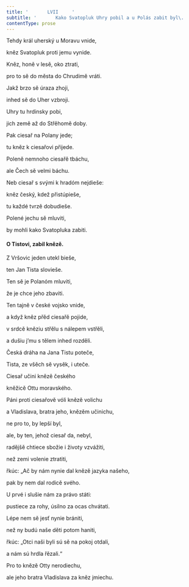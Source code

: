 ```yaml
---
title: '       LVII     '
subtitle: '       Kako Svatopluk Uhry pobil a u Polás zabit byl\.     '
contentType: prose
---
```


Tehdy král uherský u Moravu vnide,

kněz Svatopluk proti jemu vynide.

Kněz, honě v lesě, oko ztrati,

pro to sě do města do Chrudimě vráti.

Jakž brzo sě úraza zhoji,

inhed sě do Uher vzbroji.

Uhry tu hrdinsky pobi,

jich země až do Střěhomě doby.

Pak ciesař na Polany jede;

tu kněz k ciesařovi přijede.

Poleně nemnoho ciesařě tbáchu,

ale Čech sě velmi báchu.

Neb ciesař s svými k hradóm nejdieše:

kněz český, kdež přistúpieše,

tu každé tvrzě dobudieše.

Polené jechu sě mluviti,

by mohli kako Svatopluka zabiti.

#### O Tistovi, zabil knězě.

Z Vršovic jeden utekl bieše,

ten Jan Tista slovieše.

Ten sě je Polanóm mluviti,

že je chce jeho zbaviti.

Ten tajně v české vojsko vnide,

a když kněz přěd ciesařě pojide,

v srdcě kněziu střělu s nálepem vstřěli,

a dušiu j’mu s tělem inhed rozděli.

Česká dráha na Jana Tistu poteče,

Tista, ze všěch sě vysěk, i uteče.

Ciesař učini knězě českého

kněžicě Ottu moravského.

Páni proti ciesařově vóli knězě volichu

a Vladislava, bratra jeho, knězěm učinichu,

ne pro to, by lepší byl,

ale, by ten, jehož ciesař da, nebyl,

radějšě chtiece sbožie i životy vzvážiti,

než zemi volenie ztratiti,

řkúc: „Ač by nám nynie dal knězě jazyka našeho,

pak by nem dal rodicě svého.

U prvé i slušie nám za právo státi:

pustiece za rohy, úsilno za ocas chvátati.

Lépe nem sě jesť nynie brániti,

než ny budú naše děti potom haniti,

řkúc: „Otci naši byli sú sě na pokoj otdali,

a nám sú hrdla řězali.“

Pro to knězě Otty nerodiechu,

ale jeho bratra Vladislava za kněz jmiechu.
